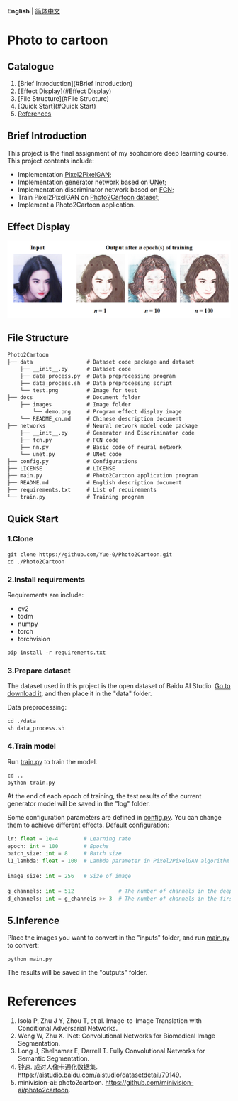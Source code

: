 __English__ | [简体中文](docs/README_cn.md)

# Photo to cartoon

## Catalogue

1. [Brief Introduction](#Brief Introduction)
2. [Effect Display](#Effect Display)
3. [File Structure](#File Structure)
4. [Quick Start](#Quick Start)
5. [References](#References)

## Brief Introduction

This project is the final assignment of my sophomore deep learning course.
This project contents include:

* Implementation [Pixel2PixelGAN](https://arxiv.org/pdf/1611.07004.pdf);
* Implementation generator network based on [UNet](https://arxiv.org/pdf/1505.04597.pdf);
* Implementation discriminator network based on [FCN](https://arxiv.org/pdf/1411.4038.pdf);
* Train Pixel2PixelGAN on [Photo2Cartoon dataset](https://aistudio.baidu.com/aistudio/datasetdetail/79149);
* Implement a Photo2Cartoon application.

## Effect Display

![demo](docs/images/demo.png)

## File Structure

```
Photo2Cartoon
├── data                 # Dataset code package and dataset
    ├── __init__.py      # Dataset code
    ├── data_process.py  # Data preprocessing program
    ├── data_process.sh  # Data preprocessing script
    └── test.png         # Image for test
├── docs                 # Document folder
    ├── images           # Image folder
        └── demo.png     # Program effect display image
    └── README_cn.md     # Chinese description document
├── networks             # Neural network model code package
    ├── __init__.py      # Generator and Discriminator code
    ├── fcn.py           # FCN code
    ├── nn.py            # Basic code of neural network
    └── unet.py          # UNet code
├── config.py            # Configurations
├── LICENSE              # LICENSE
├── main.py              # Photo2Cartoon application program
├── README.md            # English description document
├── requirements.txt     # List of requirements
└── train.py             # Training program
```

## Quick Start

### 1.Clone

```shell
git clone https://github.com/Yue-0/Photo2Cartoon.git
cd ./Photo2Cartoon
```

### 2.Install requirements

Requirements are include:
* cv2
* tqdm
* numpy
* torch
* torchvision

```shell
pip install -r requirements.txt
```

### 3.Prepare dataset

The dataset used in this project is the open dataset of Baidu AI Studio.
[Go to download it](https://aistudio.baidu.com/aistudio/datasetdetail/79149),
and then place it in the "data" folder.

Data preprocessing:

```shell
cd ./data
sh data_process.sh
```

### 4.Train model

Run [train.py](train.py) to train the model.

```shell
cd ..
python train.py
```

At the end of each epoch of training, the test results of the current
generator model will be saved in the "log" folder.

Some configuration parameters are defined in [config.py](config.py).
You can change them to achieve different effects.
Default configuration:

```python
lr: float = 1e-4        # Learning rate
epoch: int = 100        # Epochs
batch_size: int = 8     # Batch size
l1_lambda: float = 100  # Lambda parameter in Pixel2PixelGAN algorithm

image_size: int = 256   # Size of image

g_channels: int = 512              # The number of channels in the deepest feature map in UNet
d_channels: int = g_channels >> 3  # The number of channels in the first layer feature map in FCN
```

## 5.Inference

Place the images you want to convert in the "inputs" folder,
and run [main.py](main.py) to convert:

```shell
python main.py
```

The results will be saved in the "outputs" folder.

# References

1. Isola P, Zhu J Y, Zhou T, et al. Image-to-Image Translation with Conditional Adversarial Networks.
2. Weng W, Zhu X. INet: Convolutional Networks for Biomedical Image Segmentation.
3. Long J, Shelhamer E, Darrell T. Fully Convolutional Networks for Semantic Segmentation.
4. 钟速. 成对人像卡通化数据集. https://aistudio.baidu.com/aistudio/datasetdetail/79149.
5. minivision-ai: photo2cartoon. https://github.com/minivision-ai/photo2cartoon.

